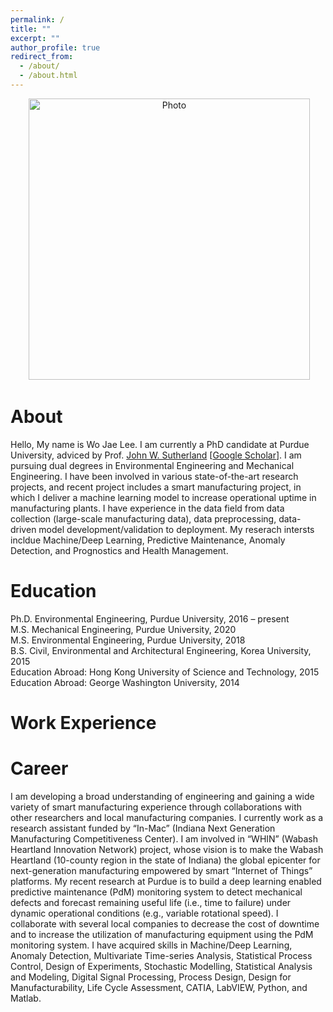 ```yaml
---
permalink: /
title: ""
excerpt: ""
author_profile: true
redirect_from: 
  - /about/
  - /about.html
---
```


<p align="center">
  <img src="https://wojaelee.github.io/files/wojaelee.jpg?raw=true" alt="Photo" style="width: 450px;"/> 
</p>

# About
Hello, My name is Wo Jae Lee. I am currently a PhD candidate at Purdue University, adviced by Prof. [John W. Sutherland](https://engineering.purdue.edu/LSM/people/jws) [[Google Scholar](https://scholar.google.com/citations?user=_j_0jLYg2kcC&hl=en)]. I am pursuing dual degrees in Environmental Engineering and Mechanical Engineering. I have been involved in various state-of-the-art research projects, and recent project includes a smart manufacturing project, in which I deliver a machine learning model to increase operational uptime in manufacturing plants. I have experience in the data field from data collection (large-scale manufacturing data), data preprocessing, data-driven model development/validation to deployment. My reserach intersts incldue Machine/Deep Learning, Predictive Maintenance, Anomaly Detection, and Prognostics and Health Management.

# Education
Ph.D. Environmental Engineering, Purdue University, 2016 – present\
M.S.  Mechanical Engineering, Purdue University, 2020\
M.S.  Environmental Engineering, Purdue University, 2018\
B.S.  Civil, Environmental and Architectural Engineering, Korea University, 2015\
Education Abroad: Hong Kong University of Science and Technology, 2015\
Education Abroad: George Washington University, 2014



# Work Experience



# Career 
I am developing a broad understanding of engineering and gaining a wide variety of smart manufacturing experience through collaborations with other researchers and local manufacturing companies. I currently work as a research assistant funded by “In-Mac” (Indiana Next Generation Manufacturing Competitiveness Center). I am involved in “WHIN” (Wabash Heartland Innovation Network) project, whose vision is to make the Wabash Heartland (10-county region in the state of Indiana) the global epicenter for next-generation manufacturing empowered by smart “Internet of Things” platforms. My recent research at Purdue is to build a deep learning enabled predictive maintenance (PdM) monitoring system to detect mechanical defects and forecast remaining useful life (i.e., time to failure) under dynamic operational conditions (e.g., variable rotational speed). I collaborate with several local companies to decrease the cost of downtime and to increase the utilization of manufacturing equipment using the PdM monitoring system. I have acquired skills in Machine/Deep Learning, Anomaly Detection, Multivariate Time-series Analysis, Statistical Process Control, Design of Experiments, Stochastic Modelling, Statistical Analysis and Modeling, Digital Signal Processing, Process Design, Design for Manufacturability, Life Cycle Assessment, CATIA, LabVIEW, Python, and Matlab.

